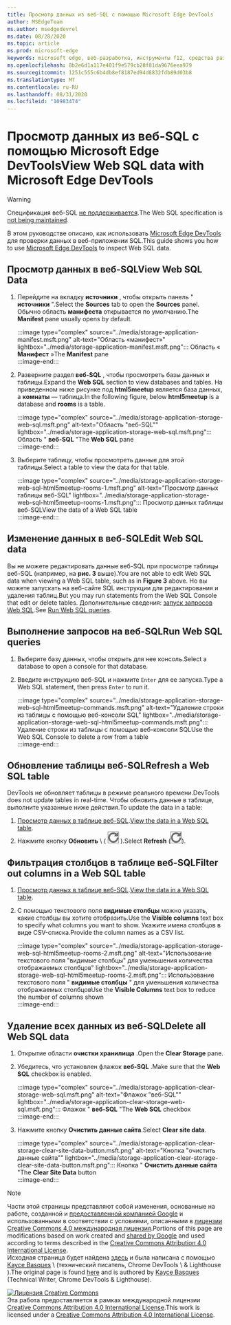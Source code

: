 ```yaml
---
title: Просмотр данных из веб-SQL с помощью Microsoft Edge DevTools
author: MSEdgeTeam
ms.author: msedgedevrel
ms.date: 08/28/2020
ms.topic: article
ms.prod: microsoft-edge
keywords: microsoft edge, веб-разработка, инструменты f12, средства разработчика
ms.openlocfilehash: 8b2e6d1a117e401f9e579cb28f81da9676eea979
ms.sourcegitcommit: 1251c555c6b4db8ef8187ed94d8832fdb89d03b8
ms.translationtype: MT
ms.contentlocale: ru-RU
ms.lasthandoff: 08/31/2020
ms.locfileid: "10983474"
---
```

<!-- Copyright Kayce Basques 

   Licensed under the Apache License, Version 2.0 (the "License");
   you may not use this file except in compliance with the License.
   You may obtain a copy of the License at

       https://www.apache.org/licenses/LICENSE-2.0

   Unless required by applicable law or agreed to in writing, software
   distributed under the License is distributed on an "AS IS" BASIS,
   WITHOUT WARRANTIES OR CONDITIONS OF ANY KIND, either express or implied.
   See the License for the specific language governing permissions and
   limitations under the License.  -->





# <span data-ttu-id="57150-103">Просмотр данных из веб-SQL с помощью Microsoft Edge DevTools</span><span class="sxs-lookup"><span data-stu-id="57150-103">View Web SQL data with Microsoft Edge DevTools</span></span>   



> [!WARNING]
> <span data-ttu-id="57150-104">Спецификация веб-SQL [не поддерживается][W3CWebSQLStatus].</span><span class="sxs-lookup"><span data-stu-id="57150-104">The Web SQL specification is [not being maintained][W3CWebSQLStatus].</span></span>  

<span data-ttu-id="57150-105">В этом руководстве описано, как использовать [Microsoft Edge DevTools][MicrosoftEdgeDevTools] для проверки данных в веб-приложении SQL.</span><span class="sxs-lookup"><span data-stu-id="57150-105">This guide shows you how to use [Microsoft Edge DevTools][MicrosoftEdgeDevTools] to inspect Web SQL data.</span></span>  

## <span data-ttu-id="57150-106">Просмотр данных в веб-SQL</span><span class="sxs-lookup"><span data-stu-id="57150-106">View Web SQL Data</span></span>   

1.  <span data-ttu-id="57150-107">Перейдите на вкладку **источники** , чтобы открыть панель " **источники** ".</span><span class="sxs-lookup"><span data-stu-id="57150-107">Select the **Sources** tab to open the **Sources** panel.</span></span>  <span data-ttu-id="57150-108">Обычно область **манифеста** открывается по умолчанию.</span><span class="sxs-lookup"><span data-stu-id="57150-108">The **Manifest** pane usually opens by default.</span></span>  
    
    :::image type="complex" source="../media/storage-application-manifest.msft.png" alt-text="Область «манифест»" lightbox="../media/storage-application-manifest.msft.png":::
       <span data-ttu-id="57150-110">Область « **Манифест** »</span><span class="sxs-lookup"><span data-stu-id="57150-110">The **Manifest** pane</span></span>  
    :::image-end:::  
    
1.  <span data-ttu-id="57150-111">Разверните раздел **веб-SQL** , чтобы просмотреть базы данных и таблицы.</span><span class="sxs-lookup"><span data-stu-id="57150-111">Expand the **Web SQL** section to view databases and tables.</span></span>  <span data-ttu-id="57150-112">На приведенном ниже рисунке под **html5meetup** является база данных, а **комнаты** — таблица.</span><span class="sxs-lookup"><span data-stu-id="57150-112">In the following figure, below **html5meetup** is a database and **rooms** is a table.</span></span>  
    
    :::image type="complex" source="../media/storage-application-storage-web-sql.msft.png" alt-text="Область "веб-SQL"" lightbox="../media/storage-application-storage-web-sql.msft.png":::
       <span data-ttu-id="57150-114">Область " **веб-SQL** "</span><span class="sxs-lookup"><span data-stu-id="57150-114">The **Web SQL** pane</span></span>  
    :::image-end:::  
    
1.  <span data-ttu-id="57150-115">Выберите таблицу, чтобы просмотреть данные для этой таблицы.</span><span class="sxs-lookup"><span data-stu-id="57150-115">Select a table to view the data for that table.</span></span>  
    
    :::image type="complex" source="../media/storage-application-storage-web-sql-html5meetup-rooms-1.msft.png" alt-text="Просмотр данных таблицы веб-SQL" lightbox="../media/storage-application-storage-web-sql-html5meetup-rooms-1.msft.png":::
       <span data-ttu-id="57150-117">Просмотр данных таблицы веб-SQL</span><span class="sxs-lookup"><span data-stu-id="57150-117">View the data of a Web SQL table</span></span>  
    :::image-end:::  
    
## <span data-ttu-id="57150-118">Изменение данных в веб-SQL</span><span class="sxs-lookup"><span data-stu-id="57150-118">Edit Web SQL data</span></span>   

<span data-ttu-id="57150-119">Вы не можете редактировать данные веб-SQL при просмотре таблицы веб-SQL (например, на **рис. 3** выше).</span><span class="sxs-lookup"><span data-stu-id="57150-119">You are not able to edit Web SQL data when viewing a Web SQL table, such as in **Figure 3** above.</span></span>  <span data-ttu-id="57150-120">Но вы можете запускать на веб-сайте SQL инструкции для редактирования и удаления таблиц.</span><span class="sxs-lookup"><span data-stu-id="57150-120">But you may run statements from the Web SQL Console that edit or delete tables.</span></span>  <span data-ttu-id="57150-121">Дополнительные сведения: [запуск запросов Web SQL](#run-web-sql-queries).</span><span class="sxs-lookup"><span data-stu-id="57150-121">See [Run Web SQL queries](#run-web-sql-queries).</span></span>  

## <span data-ttu-id="57150-122">Выполнение запросов на веб-SQL</span><span class="sxs-lookup"><span data-stu-id="57150-122">Run Web SQL queries</span></span>   

1.  <span data-ttu-id="57150-123">Выберите базу данных, чтобы открыть для нее консоль.</span><span class="sxs-lookup"><span data-stu-id="57150-123">Select a database to open a console for that database.</span></span>  
1.  <span data-ttu-id="57150-124">Введите инструкцию веб-SQL и нажмите `Enter` для ее запуска.</span><span class="sxs-lookup"><span data-stu-id="57150-124">Type a Web SQL statement, then press `Enter` to run it.</span></span>  
    
    :::image type="complex" source="../media/storage-application-storage-web-sql-html5meetup-commands.msft.png" alt-text="Удаление строки из таблицы с помощью веб-консоли SQL" lightbox="../media/storage-application-storage-web-sql-html5meetup-commands.msft.png":::
       <span data-ttu-id="57150-126">Удаление строки из таблицы с помощью веб-консоли SQL</span><span class="sxs-lookup"><span data-stu-id="57150-126">Use the Web SQL Console to delete a row from a table</span></span>  
    :::image-end:::  
    
## <span data-ttu-id="57150-127">Обновление таблицы веб-SQL</span><span class="sxs-lookup"><span data-stu-id="57150-127">Refresh a Web SQL table</span></span>   

<span data-ttu-id="57150-128">DevTools не обновляет таблицы в режиме реального времени.</span><span class="sxs-lookup"><span data-stu-id="57150-128">DevTools does not update tables in real-time.</span></span>  <span data-ttu-id="57150-129">Чтобы обновить данные в таблице, выполните указанные ниже действия.</span><span class="sxs-lookup"><span data-stu-id="57150-129">To update the data in a table:</span></span>  

1.  <span data-ttu-id="57150-130">[Просмотр данных в таблице веб-SQL](#view-web-sql-data).</span><span class="sxs-lookup"><span data-stu-id="57150-130">[View the data in a Web SQL table](#view-web-sql-data).</span></span>  
1.  <span data-ttu-id="57150-131">Нажмите кнопку **Обновить** \ ( ![ обновить ][ImageRefreshIcon] \).</span><span class="sxs-lookup"><span data-stu-id="57150-131">Select **Refresh** \(![Refresh][ImageRefreshIcon]\).</span></span>  
    
## <span data-ttu-id="57150-132">Фильтрация столбцов в таблице веб-SQL</span><span class="sxs-lookup"><span data-stu-id="57150-132">Filter out columns in a Web SQL table</span></span>   

1.  <span data-ttu-id="57150-133">[Просмотр данных в таблице веб-SQL](#view-web-sql-data).</span><span class="sxs-lookup"><span data-stu-id="57150-133">[View the data in a Web SQL table](#view-web-sql-data).</span></span>  
1.  <span data-ttu-id="57150-134">С помощью текстового поля **видимые столбцы** можно указать, какие столбцы вы хотите отобразить.</span><span class="sxs-lookup"><span data-stu-id="57150-134">Use the **Visible columns** text box to specify what columns you want to show.</span></span>  <span data-ttu-id="57150-135">Укажите имена столбцов в виде CSV-списка.</span><span class="sxs-lookup"><span data-stu-id="57150-135">Provide the column names as a CSV list.</span></span>  
    
    :::image type="complex" source="../media/storage-application-storage-web-sql-html5meetup-rooms-2.msft.png" alt-text="Использование текстового поля "видимые столбцы" для уменьшения количества отображаемых столбцов" lightbox="../media/storage-application-storage-web-sql-html5meetup-rooms-2.msft.png":::
       <span data-ttu-id="57150-137">Использование текстового поля " **видимые столбцы** " для уменьшения количества отображаемых столбцов</span><span class="sxs-lookup"><span data-stu-id="57150-137">Use the **Visible Columns** text box to reduce the number of columns shown</span></span>  
    :::image-end:::  
    
## <span data-ttu-id="57150-138">Удаление всех данных из веб-SQL</span><span class="sxs-lookup"><span data-stu-id="57150-138">Delete all Web SQL data</span></span>   

1.  <span data-ttu-id="57150-139">Открытие области **очистки хранилища** .</span><span class="sxs-lookup"><span data-stu-id="57150-139">Open the **Clear Storage** pane.</span></span>  
1.  <span data-ttu-id="57150-140">Убедитесь, что установлен флажок **веб-SQL** .</span><span class="sxs-lookup"><span data-stu-id="57150-140">Make sure that the **Web SQL** checkbox is enabled.</span></span>  
    
    :::image type="complex" source="../media/storage-application-clear-storage-web-sql.msft.png" alt-text="Флажок "веб-SQL"" lightbox="../media/storage-application-clear-storage-web-sql.msft.png":::
       <span data-ttu-id="57150-142">Флажок " **веб-SQL** "</span><span class="sxs-lookup"><span data-stu-id="57150-142">The **Web SQL** checkbox</span></span>  
    :::image-end:::  
    
1.  <span data-ttu-id="57150-143">Нажмите кнопку **Очистить данные сайта**.</span><span class="sxs-lookup"><span data-stu-id="57150-143">Select **Clear site data**.</span></span>  
    
    :::image type="complex" source="../media/storage-application-clear-storage-clear-site-data-button.msft.png" alt-text="Кнопка "очистить данные сайта"" lightbox="../media/storage-application-clear-storage-clear-site-data-button.msft.png":::
       <span data-ttu-id="57150-145">Кнопка " **Очистить данные сайта** "</span><span class="sxs-lookup"><span data-stu-id="57150-145">The **Clear Site Data** button</span></span>  
    :::image-end:::  
    
<!--  
 


-->  

<!-- image links -->  

[ImageRefreshIcon]: ../media/refresh-icon.msft.png  

<!-- links -->  

[MicrosoftEdgeDevTools]: ../../devtools-guide-chromium.md "Инструменты разработчика Microsoft EDGE (Chromium) | Документы Microsoft"  

[W3CWebSQLStatus]: https://w3.org/TR/webdatabase/#status-of-this-document "База данных веб-SQL | PNG"  

> [!NOTE]
> <span data-ttu-id="57150-148">Части этой страницы представляют собой изменения, основанные на работе, созданной и [предоставленной компанией Google][GoogleSitePolicies] и использованными в соответствии с условиями, описанными в [лицензии Creative Commons 4,0 международная лицензия][CCA4IL].</span><span class="sxs-lookup"><span data-stu-id="57150-148">Portions of this page are modifications based on work created and [shared by Google][GoogleSitePolicies] and used according to terms described in the [Creative Commons Attribution 4.0 International License][CCA4IL].</span></span>  
> <span data-ttu-id="57150-149">Исходная страница будет найдена [здесь](https://developers.google.com/web/tools/chrome-devtools/storage/websql) и была написана с помощью [Kayce Basques][KayceBasques] \ (технический писатель, Chrome DevTools \ & Lighthouse \).</span><span class="sxs-lookup"><span data-stu-id="57150-149">The original page is found [here](https://developers.google.com/web/tools/chrome-devtools/storage/websql) and is authored by [Kayce Basques][KayceBasques] \(Technical Writer, Chrome DevTools \& Lighthouse\).</span></span>  

[![Лицензия Creative Commons][CCby4Image]][CCA4IL]  
<span data-ttu-id="57150-151">Эта работа предоставляется в рамках международной лицензии [Creative Commons Attribution 4.0 International License][CCA4IL].</span><span class="sxs-lookup"><span data-stu-id="57150-151">This work is licensed under a [Creative Commons Attribution 4.0 International License][CCA4IL].</span></span>  

[CCA4IL]: https://creativecommons.org/licenses/by/4.0  
[CCby4Image]: https://i.creativecommons.org/l/by/4.0/88x31.png  
[GoogleSitePolicies]: https://developers.google.com/terms/site-policies  
[KayceBasques]: https://developers.google.com/web/resources/contributors/kaycebasques  
